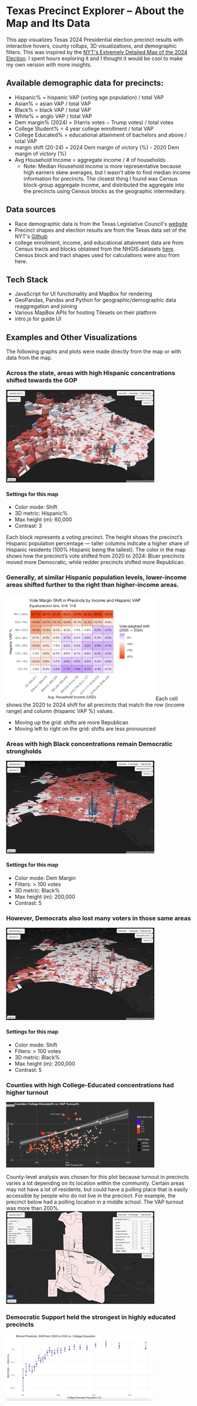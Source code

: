 # Texas Precinct Explorer – About the Map and Its Data

This app visualizes Texas 2024 Presidential election precinct results with interactive hovers, county rollups, 3D visualizations, and demographic filters. This was inspired by the [NYT's Extremely Detailed Map of the 2024 Election](https://www.nytimes.com/interactive/2025/us/elections/2024-election-map-precinct-results.html). I spent hours exploring it and I thought it would be cool to make my own version with more insights.

## Available demographic data for precincts:
  - Hispanic% = hispanic VAP (voting age population) / total VAP
  - Asian% = asian VAP / total VAP
  - Black% = black VAP / total VAP
  - White% = anglo VAP / total VAP
  - Dem margin% (2024) = (Harris votes − Trump votes) / total votes 
  - College Student% = 4 year college enrollment / total VAP
  - College Educated% = educational attainment of bachelors and above / total VAP
  - margin shift (20-24) = 2024 Dem margin of victory (%) - 2020 Dem margin of victory (%)
  - Avg Household Income = aggregate income / # of households
      - Note: Median Household income is more representative because high earners skew averages, but I wasn't able to find median income information for precincts. The closest thing I found was Census block-group aggregate income, and distributed the aggregate into the precincts using Census blocks as the geographic intermediary. 


## Data sources
- Race demographic data is from the Texas Legislative Council's [website](https://data.capitol.texas.gov/dataset/vtds)
- Precinct shapes and election results are from the Texas data set of the NYT's [Github](https://github.com/nytimes/presidential-precinct-map-2024)
- college enrollment, income, and educational attainment data are from Census tracts and blocks obtained from the NHGIS datasets [here](https://data2.nhgis.org/main). Census block and tract shapes used for calculations were also from here.

## Tech Stack
- JavaScript for UI functionality and MapBox for rendering
- GeoPandas, Pandas and Python for geographic/demographic data reaggregation and joining
- Various MapBox APIs for hosting Tilesets on their platform
- intro.js for guide UI

## Examples and Other Visualizations
The following graphs and plots were made directly from the map or with data from the map.
### Across the state, areas with high Hispanic concentrations shifted towards the GOP
<img
src="https://github.com/samz-cs/tx-map/blob/main/hisp_shift.png?raw=true"
width="80%"
/>
#### Settings for this map
- Color mode: Shift 
- 3D metric: Hispanic%
- Max height (m): 60,000
- Contrast: 3

Each block represents a voting precinct. The height shows the precinct’s Hispanic population percentage — taller columns indicate a higher share of Hispanic residents (100% Hispanic being the tallest). The color in the map shows how the precinct’s vote shifted from 2020 to 2024: Bluer precincts moved more Democratic, while redder precincts shifted more Republican.

### Generally, at similar Hispanic population levels, lower-income areas shifted further to the right than higher-income areas.
<img
src="https://github.com/samz-cs/tx-map/blob/d37aeb9f4df708122c99f7678dd3c93b85a48509/acc_hisp_inc_2D_bin.png"
width="80%"
/>
Each cell shows the 2020 to 2024 shift for all precincts that match the row (income range) and column (hispanic VAP %) values. 
- Moving up the grid: shifts are more Republican
- Moving left to right on the grid: shifts are less pronounced

### Areas with high Black concentrations remain Democratic strongholds
<img
src="https://github.com/samz-cs/tx-map/blob/main/black_margin_200k_5_100votes.png?raw=true"
width="80%"
/>
#### Settings for this map
- Color mode: Dem Margin
- Filters: > 100 votes
- 3D metric: Black%
- Max height (m): 200,000
- Contrast: 5

### However, Democrats also lost many voters in those same areas

<img
src="https://github.com/samz-cs/tx-map/blob/main/black_shift_200k_5_100votes.png?raw=true"
width="80%"
/>
#### Settings for this map
- Color mode: Shift
- Filters: > 100 votes
- 3D metric: Black%
- Max height (m): 200,000
- Contrast: 5

### Counties with high College-Educated concentrations had higher turnout
<img
src="https://github.com/samz-cs/tx-map/blob/main/WLS_edu_turnout.png?raw=true"
width="80%"
/>


County-level analysis was chosen for this plot because turnout in precincts varies a lot depending on its location within the community. Certain areas may not have a lot of residents, but could have a polling place that is easily accessible by people who do not live in the precinct. For example, the precinct below had a polling location in a middle school. The VAP turnout was more than 200%.
<img
src="https://github.com/samz-cs/tx-map/blob/main/DS_example.png?raw=true"
width="80%"
/>

### Democratic Support held the strongest in highly educated precincts
<img
src="https://github.com/samz-cs/tx-map/blob/main/binned_shift_edu.png?raw=true"
width="80%"
/>